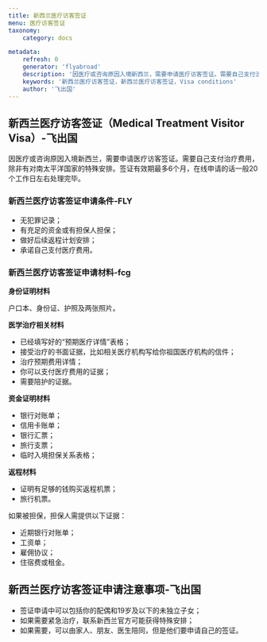 ```yaml
---
title: 新西兰医疗访客签证
menu: 医疗访客签证
taxonomy:
    category: docs

metadata:
    refresh: 0
    generator: 'flyabroad'
    description: '因医疗或咨询原因入境新西兰，需要申请医疗访客签证。需要自己支付治疗费用，除非有对南太平洋国家的特殊安排。签证有效期最多6个月，在线申请的话一般20个工作日左右处理完毕。'
    keywords: '新西兰医疗访客签证，新西兰医疗访客签证，Visa conditions'
    author: '飞出国'
---
```


## 新西兰医疗访客签证（Medical Treatment Visitor Visa）-飞出国

因医疗或咨询原因入境新西兰，需要申请医疗访客签证。需要自己支付治疗费用，除非有对南太平洋国家的特殊安排。签证有效期最多6个月，在线申请的话一般20个工作日左右处理完毕。

### 新西兰医疗访客签证申请条件-FLY

* 无犯罪记录；
* 有充足的资金或有担保人担保；
* 做好后续返程计划安排；
* 承诺自己支付医疗费用。

### 新西兰医疗访客签证申请材料-fcg

**身份证明材料**

户口本、身份证、护照及两张照片。

**医学治疗相关材料**

* 已经填写好的“预期医疗详情”表格；
* 接受治疗的书面证据，比如相关医疗机构写给你祖国医疗机构的信件；
* 治疗预期费用详情；
* 你可以支付医疗费用的证据；
* 需要陪护的证据。

**资金证明材料**

* 银行对账单；
* 信用卡账单；
* 银行汇票；
* 旅行支票；
* 临时入境担保关系表格；

**返程材料**

* 证明有足够的钱购买返程机票；
* 旅行机票。

如果被担保，担保人需提供以下证据：

* 近期银行对账单；
* 工资单；
* 雇佣协议；
* 住宿费或租金。

## 新西兰医疗访客签证申请注意事项-飞出国

* 签证申请中可以包括你的配偶和19岁及以下的未独立子女；
* 如果需要紧急治疗，联系新西兰官方可能获得特殊安排；
* 如果需要，可以由家人、朋友、医生陪同，但是他们要申请自己的签证。






